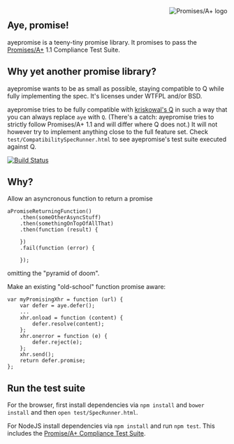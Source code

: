 <a href="http://promises-aplus.github.com/promises-spec">
    <img src="http://promises-aplus.github.com/promises-spec/assets/logo-small.png"
         align="right" alt="Promises/A+ logo" />
</a>

Aye, promise!
-------------

ayepromise is a teeny-tiny promise library. It promises to pass the [Promises/A+](http://promises-aplus.github.io/promises-spec/) 1.1 Compliance Test Suite.

Why yet another promise library?
--------------------------------

ayepromise wants to be as small as possible, staying compatible to Q while fully implementing the spec. It's licenses under WTFPL and/or BSD.

ayepromise tries to be fully compatible with [kriskowal's Q](https://github.com/kriskowal/q) in such a way that you can always replace ```aye``` with ```Q```. (There's a catch: ayepromise tries to strictly follow Promises/A+ 1.1 and will differ where Q does not.) It will not however try to implement anything close to the full feature set. Check ```test/CompatibilitySpecRunner.html``` to see ayepromise's test suite executed against Q.

[![Build Status](https://secure.travis-ci.org/cburgmer/ayepromise.png?branch=master)](http://travis-ci.org/cburgmer/ayepromise)

Why?
----

Allow an asyncronous function to return a promise

    aPromiseReturningFunction()
        .then(someOtherAsyncStuff)
        .then(somethingOnTopOfAllThat)
        .then(function (result) {

        })
        .fail(function (error) {

        });

omitting the "pyramid of doom".

Make an existing "old-school" function promise aware:

    var myPromisingXhr = function (url) {
        var defer = aye.defer();
        ...
        xhr.onload = function (content) {
            defer.resolve(content);
        };
        xhr.onerror = function (e) {
            defer.reject(e);
        };
        xhr.send();
        return defer.promise;
    };

Run the test suite
------------------

For the browser, first install dependencies via ```npm install``` and ```bower install``` and then ```open test/SpecRunner.html```.

For NodeJS install dependencies via ```npm install``` and run ```npm test```. This includes the [Promise/A+ Compliance Test Suite](https://github.com/promises-aplus/promises-tests).
